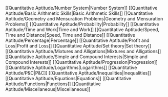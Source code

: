 [[Quantitative Aptitude/Number System|Number System]]
[[Quantitative Aptitude/Basic Arithmetic Skills|Basic Arithmetic Skills]]
[[Quantitative Aptitude/Geometry and Mensuration Problems|Geometry and Mensuration Problems]]
[[Quantitative Aptitude/Probability|Probability]]
[[Quantitative Aptitude/Time and Work|Time and Work]]
[[Quantitative Aptitude/Speed, Time and Distance|Speed, Time and Distance]]
[[Quantitative Aptitude/Percentage|Percentage]]
[[Quantitative Aptitude/Profit and Loss|Profit and Loss]]
[[Quantitative Aptitude/Set theory|Set theory]]
[[Quantitative Aptitude/Mixtures and Alligations|Mixtures and Alligations]]
[[Quantitative Aptitude/Simple and Compound Interests|Simple and Compound Interests]]
[[Quantitative Aptitude/Progression|Progression]]
[[Quantitative Aptitude/Logarithms|Logarithms]]
[[Quantitative Aptitude/P&C|P&C]]
[[Quantitative Aptitude/Inequalities|Inequalities]]
[[Quantitative Aptitude/Equations|Equations]]
[[Quantitative Aptitude/Functions|Functions]]
[[Quantitative Aptitude/Miscellaneous|Miscellaneous]]